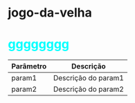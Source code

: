 # jogo-da-velha
<h1 style="color: aqua;">gggggggg</h1>

| Parâmetro | Descrição |
| --------- | --------- |
| param1    | Descrição do param1 |
| param2    | Descrição do param2 |

